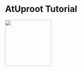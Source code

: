 # AtUproot Tutorial

[<img src="https://swanserver.web.cern.ch/swanserver/images/badge_swan_white_150.png" width="150">](https://github.com/shane-breeze/atuproot-tutorial/blob/master/atuproot-tutorial.ipynb)
